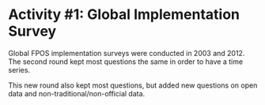 # Activity #1: Global Implementation Survey

Global FPOS implementation surveys were conducted in 2003 and 2012. The second round kept most questions the same in order to have a time series.

This new round also kept most questions, but added new questions on open data and non-traditional/non-official data.
